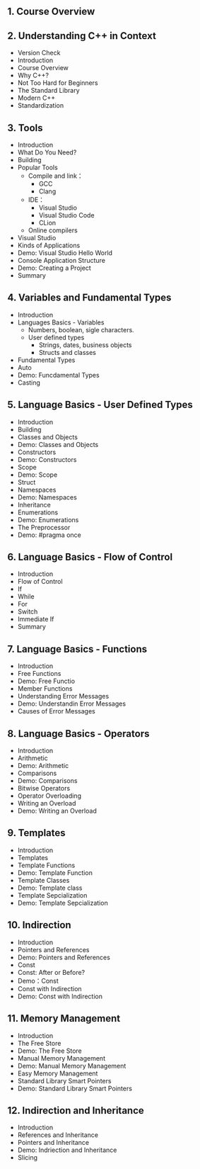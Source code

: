 ## 1. Course Overview
## 2. Understanding C++ in Context
  - Version Check
  - Introduction
  - Course Overview
  - Why C++?
  - Not Too Hard for Beginners
  - The Standard Library
  - Modern C++
  - Standardization
## 3. Tools
  - Introduction
  - What Do You Need?
  - Building
  - Popular Tools
    - Compile and link：
      - GCC
      - Clang
    - IDE：
      - Visual Studio
      - Visual Studio Code
      - CLion
    - Online compilers
  - Visual Studio
  - Kinds of Applications
  - Demo: Visual Studio Hello World
  - Console Application Structure
  - Demo: Creating a Project
  - Summary
## 4. Variables and Fundamental Types
  - Introduction
  - Languages Basics - Variables
    - Numbers, boolean, sigle characters.
    - User defined types
      - Strings, dates, business objects
      - Structs and classes
  - Fundamental Types
  - Auto
  - Demo: Funcdamental Types
  - Casting
## 5. Language Basics - User Defined Types
  - Introduction
  - Building
  - Classes and Objects
  - Demo: Classes and Objects
  - Constructors
  - Demo: Constructors
  - Scope
  - Demo: Scope
  - Struct
  - Namespaces
  - Demo: Namespaces
  - Inheritance
  - Enumerations
  - Demo: Enumerations
  - The Preprocessor
  - Demo: #pragma once
## 6. Language Basics - Flow of Control
  - Introduction
  - Flow of Control
  - If
  - While
  - For
  - Switch
  - Immediate If
  - Summary
## 7. Language Basics - Functions
  - Introduction
  - Free Functions
  - Demo: Free Functio
  - Member Functions
  - Understanding Error Messages
  - Demo: Understandin Error Messages
  - Causes of Error Messages
## 8. Language Basics - Operators
  - Introduction
  - Arithmetic
  - Demo: Arithmetic
  - Comparisons
  - Demo: Comparisons
  - Bitwise Operators
  - Operator Overloading
  - Writing an Overload
  - Demo: Writing an Overload
## 9. Templates
  - Introduction
  - Templates
  - Template Functions
  - Demo: Template Function
  - Template Classes
  - Demo: Template class
  - Template Sepcialization
  - Demo: Template Sepcialization
## 10. Indirection
  - Introduction
  - Pointers and References
  - Demo: Pointers and References
  - Const
  - Const: After or Before?
  - Demo：Const
  - Const with Indirection
  - Demo: Const with Indirection
## 11. Memory Management
  - Introduction
  - The Free Store
  - Demo: The Free Store
  - Manual Memory Management
  - Demo: Manual Memory Management
  - Easy Memory Management
  - Standard Library Smart Pointers
  - Demo: Standard Library Smart Pointers
## 12. Indirection and Inheritance
  - Introduction
  - References and Inheritance
  - Pointers and Inheritance
  - Demo: Indriection and Inheritance
  - Slicing